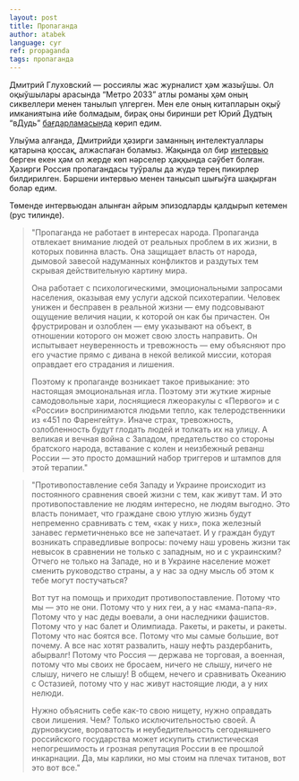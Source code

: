 ```yaml
---
layout: post
title: Пропаганда
author: atabek
language: cyr
ref: propaganda
tags: пропаганда
---
```


Дмитрий Глуховский — россиялы жас журналист ҳәм жазыўшы. Ол оқыўшылары арасында “Метро 2033” атлы романы ҳәм оның сиквеллери менен танылып үлгерген. Мен еле оның китапларын оқыў имканиятына ийе болмадым, бирақ оны биринши рет Юрий Дудтың “вДудь” [бағдарламасында](https://www.youtube.com/watch?v=ttPXXyUyx6Q) көрип едим.

Улыўма алғанда, Дмитрийди ҳәзирги заманның интелектуаллары қатарына қоссақ, алжаспаған боламыз. Жақында ол бир [интервью](https://meduza.io/feature/2022/05/03/rossiyskaya-vneshnyaya-politika-eto-kupanie-pyanogo-vedeveshnika-v-mirovom-fontane) берген екен ҳәм ол жерде көп нәрселер ҳаққында сәўбет болған. Ҳәзирги Россия пропагандасы туўралы да жүдә терең пикирлер билдирилген. Бәршени интервью менен танысып шығыўға шақырған болар едим.

Төменде интервьюдан алынған айрым эпизодларды қалдырып кетемен (рус тилинде).

> "Пропаганда не работает в интересах народа. Пропаганда отвлекает внимание людей от реальных проблем в их жизни, в которых повинна власть. Она защищает власть от народа, дымовой завесой надуманных конфликтов и раздутых тем скрывая действительную картину мира.
>
> Она работает с психологическими, эмоциональными запросами населения, оказывая ему услуги адской психотерапии. Человек унижен и бесправен в реальной жизни — ему подсовывают ощущение величия нации, к которой он как бы причастен. Он фрустрирован и озлоблен — ему указывают на объект, в отношении которого он может свою злость направить. Он испытывает неуверенность и тревожность — ему объясняют про его участие прямо с дивана в некой великой миссии, которая оправдает его страдания и лишения.
>
> Поэтому к пропаганде возникает такое привыкание: это настоящая эмоциональная игла. Поэтому эти жуткие жирные самодовольные хари, лоснящиеся лжеоракулы с «Первого» и с «России» воспринимаются людьми тепло, как телеродственники из «451 по Фаренгейту». Иначе страх, тревожность, озлобленность будут глодать людей и толкать их на улицу. А великая и вечная война с Западом, предательство со стороны братского народа, вставание с колен и неизбежный реванш России — это просто домашний набор триггеров и штампов для этой терапии."

> "Противопоставление себя Западу и Украине происходит из постоянного сравнения своей жизни с тем, как живут там. И это противопоставление не людям интересно, не людям выгодно. Это власть понимает, что граждане свою утлую жизнь будут непременно сравнивать с тем, «как у них», пока железный занавес герметичненько все не запечатает. И у граждан будут возникать справедливые вопросы: почему наш уровень жизни так невысок в сравнении не только с западным, но и с украинским? Отчего не только на Западе, но и в Украине население может сменить руководство страны, а у нас за одну мысль об этом к тебе могут постучаться?
>
> Вот тут на помощь и приходит противопоставление. Потому что мы — это не они. Потому что у них геи, а у нас «мама-папа-я». Потому что у нас деды воевали, а они наследники фашистов. Потому что у нас балет и Олимпиада. Ракеты, и ракеты, и ракеты. Потому что нас боятся все. Потому что мы самые большие, вот почему. А все нас хотят развалить, нашу нефть раздербанить, абырвалг! Потому что Россия — держава не торговая, а военная, потому что мы своих не бросаем, ничего не слышу, ничего не слышу, ничего не слышу! В общем, нечего и сравнивать Океанию с Остазией, потому что у нас живут настоящие люди, а у них нелюди.
>
> Нужно объяснить себе как-то свою нищету, нужно оправдать свои лишения. Чем? Только исключительностью своей. А дурновкусие, вороватость и неубедительность сегодняшнего российского государства может искупить стилистическая непогрешимость и грозная репутация России в ее прошлой инкарнации. Да, мы карлики, но мы стоим на плечах титанов, вот это вот все."
